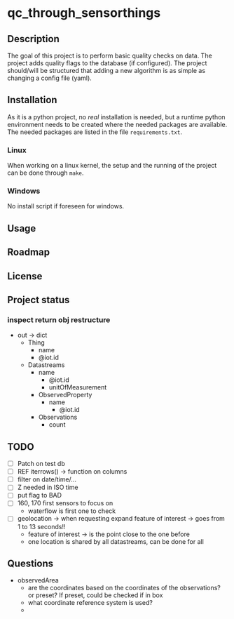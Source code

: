 # qc_through_sensorthings

## Description
The goal of this project is to perform basic quality checks on data.
The project adds quality flags to the database (if configured).
The project should/will be structured that adding a new algorithm is as simple as changing a config file (yaml).

## Installation
As it is a python project, no *real* installation is needed, but a runtime python environment needs to be created where the needed packages are available.
The needed packages are listed in the file `requirements.txt`.

### Linux
When working on a linux kernel, the setup and the running of the project can be done through `make`.

### Windows
No install script if foreseen for windows.

## Usage

## Roadmap

## License

## Project status


### inspect return obj restructure

- out -> dict
  - Thing
    - name
    - @iot.id
  - Datastreams
    - name
      - @iot.id
      - unitOfMeasurement
    - ObservedProperty
      - name
        - @iot.id
    - Observations
      - count

## TODO

- [ ] Patch on test db
- [ ] REF iterrows() -> function on columns
- [ ] filter on date/time/...
- [ ] Z needed in ISO time
- [ ] put flag to BAD 
- [ ] 160, 170 first sensors to focus on
  - waterflow is first one to check
- [ ] geolocation -> when requesting expand feature of interest -> goes from 1 to 13 seconds!!
  - feature of interest -> is the point close to the one before
  - one location is shared by all datastreams, can be done for all

## Questions

- observedArea
  - are the coordinates based on the coordinates of the observations? or preset? If preset, could be checked if in box
  - what coordinate reference system is used?
  - 
